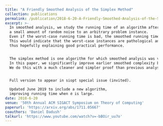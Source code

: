 ```yaml
---
title: "A Friendly Smoothed Analysis of the Simplex Method"
collection: publications
permalink: /publication/2018-6-20-A-Friendly-Smoothed-Analysis-of-the-Simplex-Method
excerpt: >-
  In smoothed analysis, we study the running time of an algorithm after adding
  a small amount of random noise to an arbitrary problem instance.
  Even if the worst-case running time is bad, the smoothed running time might be good.
  This would indicate that the worst-case instances are pathological and brittle,
  thus hopefully explaining good practical performance.


  The simplex method is one algorithm for which smoothed analysis was very succesful.
  In this paper, we significantly improve earlier smoothed complexity bounds.
  We do this with a much cleaner and simpler proof than previous analyses.


  Full version to appear in siopt special issue (invited).

  Updated June 2019 to include a new algorithm,
  improving running time when σ is large.
date: 2018-6-20
venue: '50th Annual ACM SIGACT Symposium on Theory of Computing'
paperurl: 'https://arxiv.org/abs/1711.05667'
coauthors: 'Daniel Dadush'
talkurl: 'https://www.youtube.com/watch?v=-bBOir_uu7o'
---
```

